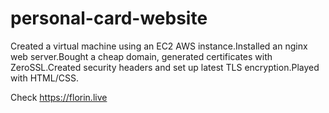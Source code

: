 # personal-card-website
Created a virtual machine using an EC2 AWS instance.Installed an nginx web server.Bought a cheap domain, generated certificates with ZeroSSL.Created security headers and set up latest TLS encryption.Played with HTML/CSS.

Check https://florin.live

